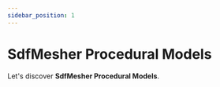 ```yaml
---
sidebar_position: 1
---
```


# SdfMesher Procedural Models

Let's discover **SdfMesher Procedural Models**.
